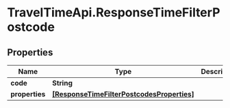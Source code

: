 # TravelTimeApi.ResponseTimeFilterPostcode

## Properties

Name | Type | Description | Notes
------------ | ------------- | ------------- | -------------
**code** | **String** |  | 
**properties** | [**[ResponseTimeFilterPostcodesProperties]**](ResponseTimeFilterPostcodesProperties.md) |  | 


